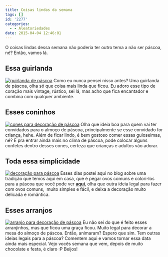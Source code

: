 ```yaml
---
title: Coisas lindas da semana
tags: []
id: '2277'
categories:
  - - Aleatoriedades
date: 2015-04-04 12:46:01
---
```


O coisas lindas dessa semana não poderia ter outro tema a não ser páscoa, né? Então, vamos lá.

## Essa guirlanda

[![guirlanda de páscoa](http://natalia.blog.br/wp-content/uploads/2015/04/4fb01ad68bfb805e05c70302fdc4fee4.jpg)](http://natalia.blog.br/wp-content/uploads/2015/04/4fb01ad68bfb805e05c70302fdc4fee4.jpg) Como eu nunca pensei nisso antes? Uma guirlanda de páscoa, olha só que coisa mais linda que ficou. Eu adoro esse tipo de coração mais vintage, rústico, sei lá, mas acho que fica encantador e combina com qualquer ambiente.

## Esses coninhos

[![cones para decoração de páscoa ](http://natalia.blog.br/wp-content/uploads/2015/04/d5dc7b1e4927bc2f1fd222ab4a699c00-684x1024.jpg)](http://natalia.blog.br/wp-content/uploads/2015/04/d5dc7b1e4927bc2f1fd222ab4a699c00.jpg) Olha que ideia boa para quem vai ter convidados para o almoço de páscoa, principalmente se esse convidado for criança, hehe. Além de ficar lindo, é bem gostoso comer essas guloseimas, né? E pra entrar ainda mais no clima de páscoa, pode colocar alguns confetes dentro desses cones, certeza que crianças e adultos vão adorar.

## Toda essa simplicidade

[![decoração para páscoa ](http://natalia.blog.br/wp-content/uploads/2015/04/38750a9c1a765b32c10eac911a5d90cd-683x1024.jpg)](http://natalia.blog.br/wp-content/uploads/2015/04/38750a9c1a765b32c10eac911a5d90cd.jpg) Esses dias postei aqui no blog sobre uma tradição que temos aqui em casa, que é pegar ovos comuns e colori-los para a páscoa que você pode ver **[aqui](http://natalia.blog.br/2015/03/30/decoracao-criativa-para-a-pascoa' "aqui")**, olha que outra ideia legal para fazer com ovos comuns,  muito simples e fácil, e deixa a decoração muito delicada e romântica.

## Esses arranjos

[![arranjo para decoração de páscoa ](http://natalia.blog.br/wp-content/uploads/2015/04/9508d23a2c7abaaecb006649c643cb04.jpg)](http://natalia.blog.br/wp-content/uploads/2015/04/9508d23a2c7abaaecb006649c643cb04.jpg) Eu não sei do que é feito esses arranjinhos, mas que ficou uma graça ficou. Muito legal para decorar a mesa do almoço de páscoa. Então, animaram? Espero que sim. Tem outras ideias legais para a páscoa? Comentem aqui e vamos tornar essa data ainda mais especial. Vejo vocês semana que vem, depois de muito chocolate e festa, é claro :P Beijos!